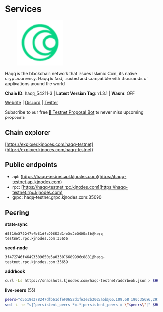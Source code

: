# Services

<figure><img src="https://raw.githubusercontent.com/kj89/cosmos-images/main/logos/haqq.png" width="150" alt=""><figcaption></figcaption></figure>

Haqq is the blockchain network that issues Islamic Coin,  its native cryptocurrency. Haqq is fast, trusted and  compatible with thousands of applications around the world.

**Chain ID**: haqq_54211-3 | **Latest Version Tag**: v1.3.1 | **Wasm**: OFF

[Website](https://islamiccoin.net) | [Discord](https://discord.gg/hU9MHG5kZq) | [Twitter](https://twitter.com/Islamic_Coin)



Subscribe to our free [🤖 Testnet Proposal Bot](https://t.me/kjnodes_testnet_proposal_bot) to never miss upcoming proposals


## Chain explorer
[https://explorer.kjnodes.com/haqq-testnet](https://explorer.kjnodes.com/haqq-testnet)

## Public endpoints

* api: [https://haqq-testnet.api.kjnodes.com](https://haqq-testnet.api.kjnodes.com)
* rpc: [https://haqq-testnet.rpc.kjnodes.com](https://haqq-testnet.rpc.kjnodes.com)
* grpc: haqq-testnet.grpc.kjnodes.com:35090

## Peering

**state-sync**

```text
d5519e378247dfb61dfe90652d1fe3e2b3005a5b@haqq-testnet.rpc.kjnodes.com:35656
```

**seed-node**

```text
3f472746f46493309650e5a033076689996c8881@haqq-testnet.rpc.kjnodes.com:35659
```

**addrbook**
```bash
curl -Ls https://snapshots.kjnodes.com/haqq-testnet/addrbook.json > $HOME/.haqqd/config/addrbook.json
```

**live-peers** (55)
```bash
peers="d5519e378247dfb61dfe90652d1fe3e2b3005a5b@65.109.68.190:35656,29731457774b61da8186b9c764e8f7c1e2465e3e@142.93.36.176:26656,56158e0f2acf850114e82644afceb565a73b08cc@185.144.99.95:26656,927a323649e7dd8d4c75da6e5edaee439652b46f@65.109.92.241:20116,48a2a7762a579d25bca95b0a3548b714238dd60b@213.239.216.252:20656,90b1d14fc7393c6b6452ecf8b3cdd078a445a238@65.109.112.178:29656,5fff90a628395b951d5fb34c64ae6c304b54d2e5@94.130.137.225:36656,45bc6d84ffb3bb725cf78e82205639797c30af67@65.108.199.62:26656,6771e65c1b30cc514faf5943320fdda480fe9124@95.216.39.183:26656,3df5a68b919177179c6dcb0b9c9354fd6bbba1c8@65.109.92.240:20116,65bfa4b4b4b9accb9c0e0d46a1c07ae9a44a3a23@168.119.227.142:26656,ba56c564a5430632e59e2b08fc348735bc56b32f@154.12.232.140:26656,23ff658b56fbb8bc73372973a34733ff5d79b435@142.132.202.50:11604,bc777df96c83c0433561c88c541dbbc520928f6c@195.3.221.239:26656,23a1176c9911eac442d6d1bf15f92eeabb3981d5@45.83.173.18:26656,cf5d60d0cdbdeb68caf1993a7422f942d37b56a7@194.163.142.120:35656,62bf004201a90ce00df6f69390378c3d90f6dd7e@45.83.173.19:26656,32a8eec046b95e8646ff0810b4596dc7083a0beb@65.108.145.131:26656,0629018cef2e53288757381ffdc0b84cbb5931cc@95.216.1.249:26656,230d299006a432b0f44534ca8a19c8c876c0ccb3@85.10.193.246:26656,f93085d78df16bbd16a525683af7f857ce1cd983@188.40.98.169:36656,a884387139109784cad9193652b82ef20a85d713@38.242.159.148:26656,26f20a2f80a4738a30a9634947a3aae67da31be3@65.108.254.227:26656,16f40215d018c7d657fef0bb5ce2950251d525d2@148.251.51.144:36656,ed145a35b436878c1f1c10634bd18600f3696e17@95.217.181.142:26656,78e3ef8adf819b479acc13a2f92ab5c0fa350aeb@66.45.231.30:11464,5f836eb8b9c600e8050bfcb025dc6234bf7d8796@65.108.9.230:35656,b72f2156db8c87e679dc853730746ff40038120c@213.239.215.77:26656,47a269c3e30f70d8234a2afd8e9055e74129fde0@65.108.129.29:36656,24e894d4d8a18276acf6051cccf369a1ce69842d@65.108.151.105:26656,b1c07038b5b9b96d6fb35e4bb417af7ed238e733@95.217.35.186:26656,59af99085c961a6a5c8dc4bc8b3abffda16ddccb@135.181.38.62:26656,6fad54232f11a0306bd0d942c2ec5f9ba0ae2f1a@34.91.54.209:26656,89d067dc2a046f7b7c1c787740fff18962bf199f@95.165.149.94:29656,302466457301efc7b12f61561b85ab366ece5659@142.132.248.253:26656,7f2828e3910a4b165a65e5bfb2465c1e809bad3b@65.108.48.182:26656,f57fae1bdea281392b563a58978a2d8c0a37725f@95.217.233.234:26656,00604330afe978876971c5187bf7ed1b9b23c228@213.136.78.123:26656,99a8389c84625503c2b8d734dfd78035d28e4f15@65.109.30.117:26656,93ae3fa625f55b98225b870e4fd4052ad8a97b97@109.123.252.231:26656,70c1b8334bf08fe5d56fb53d07da11f01faa560b@65.109.30.90:26656,f1b1df46afd4c9d4f66051437078c0b85bc6b67b@65.108.206.118:61056,001eb7a3a03dc11539541737262c4ddc84dec283@91.195.101.98:26656,9eb507f9365313dbe7f426050fec9648298f58ee@109.205.183.51:26656,b9e8ec4eeb359e1b3cf5675563e72787b9d40adf@95.217.132.146:26656,940ee270ea94dfbab38eb931c4561d0a64467911@65.108.132.173:35656,fae901a5a0bf51b9d356154e090381e2843d0aa5@65.109.107.172:26656,cf0fd9aeb45059adbfa9eb99352dd67b85b86072@65.109.106.91:21656,589f76a7932cf6d4ecf601a11ccc0a721b9a4ee4@65.109.85.170:29656,1fefb6b75431482502e125a290deba1e7e539d4e@135.181.148.11:26656,64a840f6f5344a22a485b2818f9da9a457d42827@95.217.57.232:36656,90b40d2b773090b82aa7788c2d1937e4fd6d2dc0@65.108.231.124:19656,3f5110515b76596e05a447fd50e4727eaad00124@188.34.201.77:26656,98db087d1441af54ffca1ca66bf130f0c5900d61@18.158.239.44:26656,2d13d679b64e1a574904a140f72815644ec71131@65.21.133.125:30656"
sed -i -e "s|^persistent_peers *=.*|persistent_peers = \"$peers\"|" $HOME/.haqqd/config/config.toml
```
